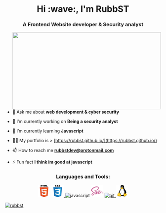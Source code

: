 <h1 align="center">Hi :wave:, I'm RubbST</h1>
<h3 align="center">A Frontend Website developer & Security analyst</h3>

<img align="right"  width="480" height="250" src="https://raw.githubusercontent.com/abhisheknaiidu/abhisheknaiidu/master/code.gif">

<br>

- :speech_balloon: Ask me about **web development & cyber security**

- :telescope: I’m currently working on **Being a security analyst**

- :seedling: I’m currently learning **Javascript**

- :man_technologist: My portfolio is > [https://rubbst.github.io/](https://rubbst.github.io/)

- :mailbox: How to reach me **rubbstdev@protonmail.com**

- :zap: Fun fact **I think im good at javascript**


<h3 align="center">Languages and Tools:</h3>
<p align="center">  <img src="https://raw.githubusercontent.com/devicons/devicon/master/icons/html5/html5-original-wordmark.svg" alt="html5" width="40" height="40"/> </a> <a href="https://www.w3.org/html/" target="_blank" rel="noreferrer"> <img src="https://raw.githubusercontent.com/devicons/devicon/master/icons/css3/css3-original-wordmark.svg" alt="css3" width="40" height="40"/> </a> <img src="https://www.linkpicture.com/q/javascript.svg" alt="javascript" width="31" height="40"/> </a> <img src="https://raw.githubusercontent.com/devicons/devicon/master/icons/sass/sass-original.svg" alt="sass" width="40" height="40"/> </a> <a href="https://git-scm.com/" target="_blank" rel="noreferrer"> <img src="https://www.vectorlogo.zone/logos/git-scm/git-scm-icon.svg" alt="git" width="40" height="40"/> </a>  <a href="https://www.linux.org/" target="_blank" rel="noreferrer"> <img src="https://raw.githubusercontent.com/devicons/devicon/master/icons/linux/linux-original.svg" alt="linux" width="40" height="40"/> </a> <a href="https://sass-lang.com" target="_blank" rel="noreferrer">  </p>

<img align="center" src="https://github-readme-stats.vercel.app/api?username=rubbst&show_icons=true&locale=en" alt="rubbst" />
